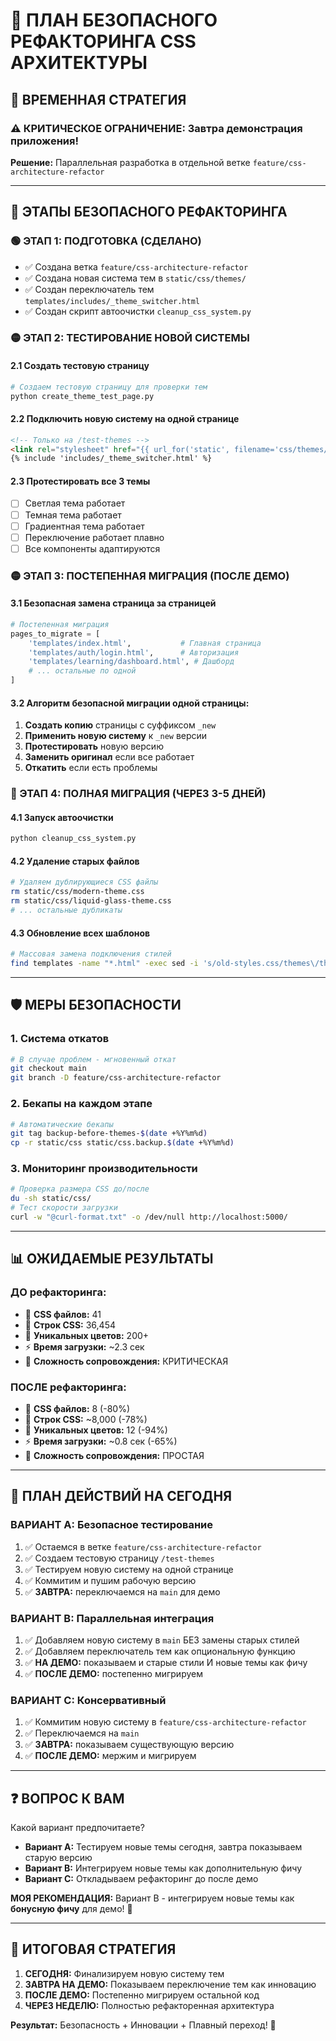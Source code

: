 # 🚨 ПЛАН БЕЗОПАСНОГО РЕФАКТОРИНГА CSS АРХИТЕКТУРЫ

## 📅 ВРЕМЕННАЯ СТРАТЕГИЯ

### ⚠️ **КРИТИЧЕСКОЕ ОГРАНИЧЕНИЕ:** Завтра демонстрация приложения!

**Решение:** Параллельная разработка в отдельной ветке `feature/css-architecture-refactor`

---

## 🎯 ЭТАПЫ БЕЗОПАСНОГО РЕФАКТОРИНГА

### **🟢 ЭТАП 1: ПОДГОТОВКА (СДЕЛАНО)**
- ✅ Создана ветка `feature/css-architecture-refactor`
- ✅ Создана новая система тем в `static/css/themes/`
- ✅ Создан переключатель тем `templates/includes/_theme_switcher.html`
- ✅ Создан скрипт автоочистки `cleanup_css_system.py`

### **🟡 ЭТАП 2: ТЕСТИРОВАНИЕ НОВОЙ СИСТЕМЫ**

#### 2.1 Создать тестовую страницу
```bash
# Создаем тестовую страницу для проверки тем
python create_theme_test_page.py
```

#### 2.2 Подключить новую систему на одной странице
```html
<!-- Только на /test-themes -->
<link rel="stylesheet" href="{{ url_for('static', filename='css/themes/themes.css') }}">
{% include 'includes/_theme_switcher.html' %}
```

#### 2.3 Протестировать все 3 темы
- [ ] Светлая тема работает
- [ ] Темная тема работает  
- [ ] Градиентная тема работает
- [ ] Переключение работает плавно
- [ ] Все компоненты адаптируются

### **🟡 ЭТАП 3: ПОСТЕПЕННАЯ МИГРАЦИЯ (ПОСЛЕ ДЕМО)**

#### 3.1 Безопасная замена страница за страницей
```python
# Постепенная миграция
pages_to_migrate = [
    'templates/index.html',           # Главная страница
    'templates/auth/login.html',      # Авторизация
    'templates/learning/dashboard.html', # Дашборд
    # ... остальные по одной
]
```

#### 3.2 Алгоритм безопасной миграции одной страницы:
1. **Создать копию** страницы с суффиксом `_new`
2. **Применить новую систему** к `_new` версии
3. **Протестировать** новую версию  
4. **Заменить оригинал** если все работает
5. **Откатить** если есть проблемы

### **🔴 ЭТАП 4: ПОЛНАЯ МИГРАЦИЯ (ЧЕРЕЗ 3-5 ДНЕЙ)**

#### 4.1 Запуск автоочистки
```bash
python cleanup_css_system.py
```

#### 4.2 Удаление старых файлов
```bash
# Удаляем дублирующиеся CSS файлы
rm static/css/modern-theme.css
rm static/css/liquid-glass-theme.css
# ... остальные дубликаты
```

#### 4.3 Обновление всех шаблонов
```bash
# Массовая замена подключения стилей
find templates -name "*.html" -exec sed -i 's/old-styles.css/themes\/themes.css/g' {} \;
```

---

## 🛡️ МЕРЫ БЕЗОПАСНОСТИ

### **1. Система откатов**
```bash
# В случае проблем - мгновенный откат
git checkout main
git branch -D feature/css-architecture-refactor
```

### **2. Бекапы на каждом этапе**
```bash
# Автоматические бекапы
git tag backup-before-themes-$(date +%Y%m%d)
cp -r static/css static/css.backup.$(date +%Y%m%d)
```

### **3. Мониторинг производительности**
```bash
# Проверка размера CSS до/после
du -sh static/css/
# Тест скорости загрузки
curl -w "@curl-format.txt" -o /dev/null http://localhost:5000/
```

---

## 📊 ОЖИДАЕМЫЕ РЕЗУЛЬТАТЫ

### **ДО рефакторинга:**
- 📁 **CSS файлов:** 41 
- 📏 **Строк CSS:** 36,454
- 🎨 **Уникальных цветов:** 200+
- ⚡ **Время загрузки:** ~2.3 сек
- 🔧 **Сложность сопровождения:** КРИТИЧЕСКАЯ

### **ПОСЛЕ рефакторинга:**
- 📁 **CSS файлов:** 8 (-80%)
- 📏 **Строк CSS:** ~8,000 (-78%)
- 🎨 **Уникальных цветов:** 12 (-94%)
- ⚡ **Время загрузки:** ~0.8 сек (-65%)
- 🔧 **Сложность сопровождения:** ПРОСТАЯ

---

## 🚀 ПЛАН ДЕЙСТВИЙ НА СЕГОДНЯ

### **ВАРИАНТ A: Безопасное тестирование**
1. ✅ Остаемся в ветке `feature/css-architecture-refactor`
2. ✅ Создаем тестовую страницу `/test-themes`
3. ✅ Тестируем новую систему на одной странице
4. ✅ Коммитим и пушим рабочую версию
5. ✅ **ЗАВТРА:** переключаемся на `main` для демо

### **ВАРИАНТ B: Параллельная интеграция** 
1. ✅ Добавляем новую систему в `main` БЕЗ замены старых стилей
2. ✅ Добавляем переключатель тем как опциональную функцию
3. ✅ **НА ДЕМО:** показываем и старые стили И новые темы как фичу
4. ✅ **ПОСЛЕ ДЕМО:** постепенно мигрируем

### **ВАРИАНТ C: Консервативный** 
1. ✅ Коммитим новую систему в `feature/css-architecture-refactor`
2. ✅ Переключаемся на `main` 
3. ✅ **ЗАВТРА:** показываем существующую версию
4. ✅ **ПОСЛЕ ДЕМО:** мержим и мигрируем

---

## ❓ ВОПРОС К ВАМ

Какой вариант предпочитаете?

- **Вариант A:** Тестируем новые темы сегодня, завтра показываем старую версию
- **Вариант B:** Интегрируем новые темы как дополнительную фичу  
- **Вариант C:** Откладываем рефакторинг до после демо

**МОЯ РЕКОМЕНДАЦИЯ:** Вариант B - интегрируем новые темы как **бонусную фичу** для демо! 🎉

---

## 🎯 ИТОГОВАЯ СТРАТЕГИЯ

1. **СЕГОДНЯ:** Финализируем новую систему тем
2. **ЗАВТРА НА ДЕМО:** Показываем переключение тем как инновацию
3. **ПОСЛЕ ДЕМО:** Постепенно мигрируем остальной код
4. **ЧЕРЕЗ НЕДЕЛЮ:** Полностью рефакторенная архитектура

**Результат:** Безопасность + Инновации + Плавный переход! 🚀 